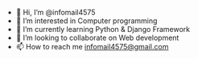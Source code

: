 - 👋 Hi, I’m @infomail4575
- 👀 I’m interested in Computer programming
- 🌱 I’m currently learning Python & Django Framework
- 💞️ I’m looking to collaborate on Web development
- 📫 How to reach me infomail4575@gmail.com

<!---
infomail4575/infomail4575 is a ✨ special ✨ repository because its `README.md` (this file) appears on your GitHub profile.
You can click the Preview link to take a look at your changes.
--->

